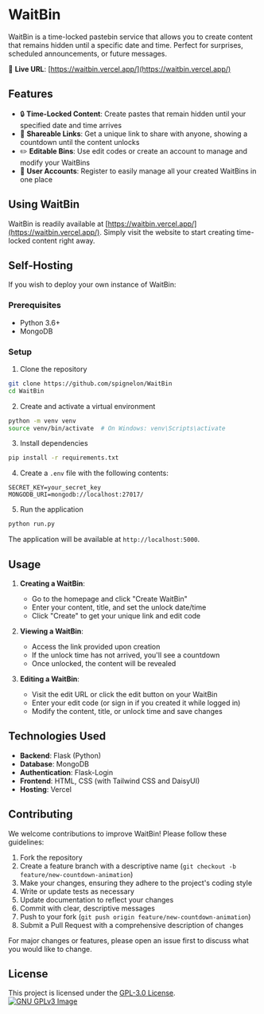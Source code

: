 # WaitBin

WaitBin is a time-locked pastebin service that allows you to create content that remains hidden until a specific date and time. Perfect for surprises, scheduled announcements, or future messages.

🔗 **Live URL**: [https://waitbin.vercel.app/](https://waitbin.vercel.app/)

## Features

- 🔒 **Time-Locked Content**: Create pastes that remain hidden until your specified date and time arrives
- 🔗 **Shareable Links**: Get a unique link to share with anyone, showing a countdown until the content unlocks
- ✏️ **Editable Bins**: Use edit codes or create an account to manage and modify your WaitBins
- 👤 **User Accounts**: Register to easily manage all your created WaitBins in one place

## Using WaitBin

WaitBin is readily available at [https://waitbin.vercel.app/](https://waitbin.vercel.app/). Simply visit the website to start creating time-locked content right away.

## Self-Hosting

If you wish to deploy your own instance of WaitBin:

### Prerequisites

- Python 3.6+
- MongoDB

### Setup

1. Clone the repository
```bash
git clone https://github.com/spignelon/WaitBin
cd WaitBin
```

2. Create and activate a virtual environment
```bash
python -m venv venv
source venv/bin/activate  # On Windows: venv\Scripts\activate
```

3. Install dependencies
```bash
pip install -r requirements.txt
```

4. Create a `.env` file with the following contents:
```
SECRET_KEY=your_secret_key
MONGODB_URI=mongodb://localhost:27017/
```

5. Run the application
```bash
python run.py
```

The application will be available at `http://localhost:5000`.

## Usage

1. **Creating a WaitBin**:
   - Go to the homepage and click "Create WaitBin"
   - Enter your content, title, and set the unlock date/time
   - Click "Create" to get your unique link and edit code

2. **Viewing a WaitBin**:
   - Access the link provided upon creation
   - If the unlock time has not arrived, you'll see a countdown
   - Once unlocked, the content will be revealed

3. **Editing a WaitBin**:
   - Visit the edit URL or click the edit button on your WaitBin
   - Enter your edit code (or sign in if you created it while logged in)
   - Modify the content, title, or unlock time and save changes

## Technologies Used

- **Backend**: Flask (Python)
- **Database**: MongoDB
- **Authentication**: Flask-Login
- **Frontend**: HTML, CSS (with Tailwind CSS and DaisyUI)
- **Hosting**: Vercel

## Contributing

We welcome contributions to improve WaitBin! Please follow these guidelines:

1. Fork the repository
2. Create a feature branch with a descriptive name (`git checkout -b feature/new-countdown-animation`)
3. Make your changes, ensuring they adhere to the project's coding style
4. Write or update tests as necessary
5. Update documentation to reflect your changes
6. Commit with clear, descriptive messages
7. Push to your fork (`git push origin feature/new-countdown-animation`)
8. Submit a Pull Request with a comprehensive description of changes

For major changes or features, please open an issue first to discuss what you would like to change.

## License

This project is licensed under the [GPL-3.0 License](LICENSE). <br>
[![GNU GPLv3 Image](https://www.gnu.org/graphics/gplv3-127x51.png)](https://www.gnu.org/licenses/gpl-3.0.en.html)
